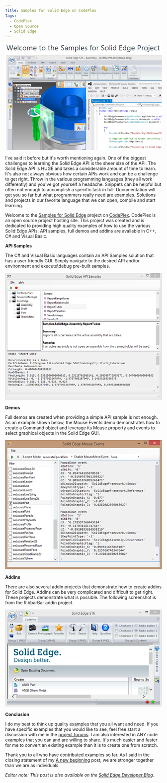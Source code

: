 ```yaml
---
Title: Samples for Solid Edge on CodePlex
Tags:
  - CodePlex
  - Open Source
  - Solid Edge
---
```


![](/posts/images/20140304-1.png)

I've said it before but it's worth mentioning again. One of the biggest challenges to learning the Solid Edge API is the sheer size of the API. The Solid Edge API is HUGE and takes a considerable amount of time to learn. It's also not always obvious how certain APIs work and can be a challenge to get right. Throw in the various programming languages (they all work differently) and you've got yourself a headache. Snippets can be helpful but often not enough to accomplish a specific task in full. Documentation will get you so far but what programmers really need are examples. Solutions and projects in our favorite language that we can open, compile and start learning.

Welcome to the [Samples for Solid Edge](https://solidedgesamples.codeplex.com/) project on [CodePlex](https://www.codeplex.com/). CodePlex is an open source project hosting site. This project was created and is dedicated to providing high quality examples of how to use the various Solid Edge APIs. API samples, full demos and addins are available in C++, C# and Visual Basic.

**API Samples**

The C# and Visual Basic languages contain an API Samples solution that has a user friendly GUI. Simply navigate to the desired API and\or environment and execute\debug pre-built samples.

![](/posts/images/20140304-2.png)

**Demos**

Full demos are created when providing a simple API sample is not enough. As an example shown below, the Mouse Events demo demonstrates how to create a Command object and leverage its Mouse property and events to select graphical objects in the Solid Edge GUI.

![](/posts/images/20140304-3.png)

**AddIns**

There are also several addin projects that demonstrate how to create addins for Solid Edge. AddIns can be very complicated and difficult to get right. These projects demonstrate what is possible. The following screenshot is from the RibbarBar addin project.

![](/posts/images/20140304-4.png)

**Conclusion**

I do my best to think up quality examples that you all want and need. If you have specific examples that you would like to see, feel free start a discussion with me in the [project forums](https://solidedgesamples.codeplex.com/discussions). I am also interested in ANY code examples that you can and are willing to share. It's much easier and faster for me to convert an existing example than it is to create one from scratch.

Thank you to all who have contributed examples so far. As I said in the closing statement of my [A new beginning](https://community.plm.automation.siemens.com/t5/Solid-Edge-Developer-Blog/A-new-beginning/ba-p/17911) post, we are stronger together than we are as individuals.

_Editor note: This post is also available on the [Solid Edge Developer Blog](https://community.plm.automation.siemens.com/t5/Solid-Edge-Developer-Blog/Samples-for-Solid-Edge-on-CodePlex/ba-p/24485)._